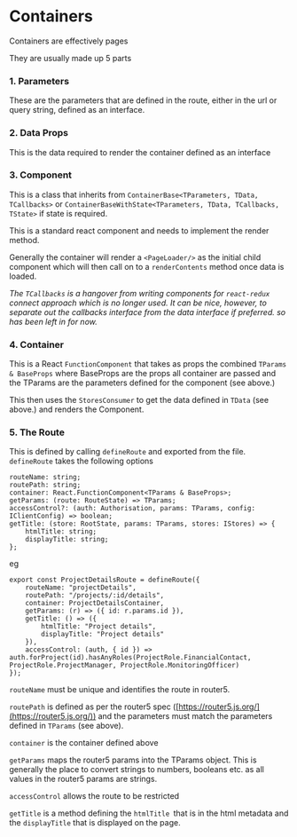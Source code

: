 # Containers

Containers are effectively pages

They are usually made up 5 parts

### 1. Parameters

These are the parameters that are defined in the route, either in the url or query string, defined as an interface.

### 2. Data Props

This is the data required to render the container defined as an interface

### 3. Component

This is a class that inherits from `ContainerBase<TParameters, TData, TCallbacks>` or `ContainerBaseWithState<TParameters, TData, TCallbacks, TState>` if state is required.

This is a standard react component and needs to implement the render method.

Generally the container will render a `<PageLoader/>` as the initial child component which will then call on to a `renderContents` method once data is loaded.

_The `TCallbacks` is a hangover from writing components for `react-redux` connect approach which is no longer used. It can be nice, however, to separate out the callbacks interface from the data interface if preferred. so has been left in for now._

### 4. Container

This is a React `FunctionComponent` that takes as props the combined `TParams & BaseProps` where BaseProps are the props all container are passed and the TParams are the parameters defined for the component (see above.)

This then uses the `StoresConsumer` to get the data defined in `TData` (see above.) and renders the Component.

### 5. The Route

This is defined by calling `defineRoute` and exported from the file. `defineRoute` takes the following options

    routeName: string;
    routePath: string;
    container: React.FunctionComponent<TParams & BaseProps>;
    getParams: (route: RouteState) => TParams;
    accessControl?: (auth: Authorisation, params: TParams, config: IClientConfig) => boolean;
    getTitle: (store: RootState, params: TParams, stores: IStores) => {
        htmlTitle: string;
        displayTitle: string;
    };

eg

    export const ProjectDetailsRoute = defineRoute({
        routeName: "projectDetails",
        routePath: "/projects/:id/details",
        container: ProjectDetailsContainer,
        getParams: (r) => ({ id: r.params.id }),
        getTitle: () => ({
            htmlTitle: "Project details",
            displayTitle: "Project details"
        }),
        accessControl: (auth, { id }) => auth.forProject(id).hasAnyRoles(ProjectRole.FinancialContact, ProjectRole.ProjectManager, ProjectRole.MonitoringOfficer)
    });

`routeName` must be unique and identifies the route in router5.

`routePath` is defined as per the router5 spec ([https://router5.js.org/](https://router5.js.org/)) and the parameters must match the parameters defined in `TParams` (see above).

`container` is the container defined above

`getParams` maps the router5 params into the TParams object. This is generally the place to convert strings to numbers, booleans etc. as all values in the router5 params are strings.

`accessControl` allows the route to be restricted

`getTitle` is a method defining the `htmlTitle `that is in the html metadata and the `displayTitle` that is displayed on the page.
